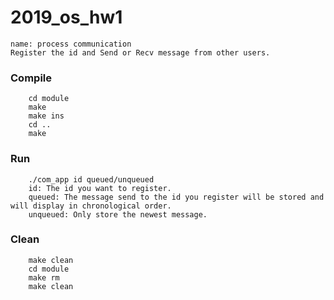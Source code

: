 # 2019_os_hw1
```
name: process communication  
Register the id and Send or Recv message from other users.  
```

### Compile
```
    cd module  
    make  
    make ins  
    cd ..  
    make  
```
    
### Run    
```
    ./com_app id queued/unqueued  
    id: The id you want to register.  
    queued: The message send to the id you register will be stored and will display in chronological order.  
    unqueued: Only store the newest message.  
```    
    
### Clean
```
    make clean  
    cd module  
    make rm  
    make clean  
```    
    
    
